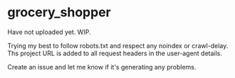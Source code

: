 # grocery_shopper

Have not uploaded yet. WIP.

Trying my best to follow robots.txt and respect any noindex or crawl-delay.  Ths project URL is added to all request headers in the user-agent details.

Create an issue and let me know if it's generating any problems.
